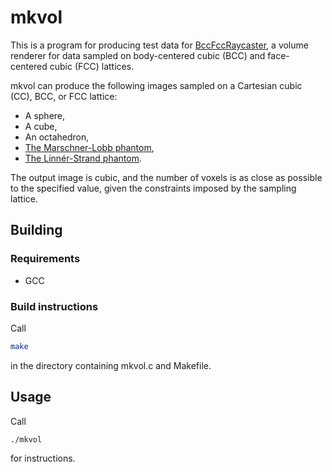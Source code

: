 # mkvol
This is a program for producing test data for [BccFccRaycaster](https://github.com/Elima85/bccfccraycaster), a volume renderer for data sampled on body-centered cubic (BCC) and face-centered cubic (FCC) lattices. 

mkvol can produce the following images sampled on a Cartesian cubic (CC), BCC, or FCC lattice:
* A sphere,
* A cube,
* An octahedron,
* [The Marschner-Lobb phantom](http://dl.acm.org/citation.cfm?id=951109),
* [The Linnér-Strand phantom](http://link.springer.com/chapter/10.1007/978-3-642-29843-1_57).

The output image is cubic, and the number of voxels is as close as possible to the specified value, given the constraints imposed by the sampling lattice.

## Building
### Requirements
* GCC

### Build instructions
Call
```bash
make
```
in the directory containing mkvol.c and Makefile. 

## Usage
Call 
```bash
./mkvol
```
for instructions.
